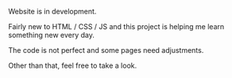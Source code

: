 Website is in development. 

Fairly new to HTML / CSS / JS and this project is helping me learn something new every day.

The code is not perfect and some pages need adjustments.

Other than that, feel free to take a look.
